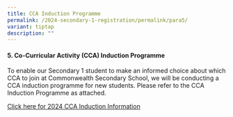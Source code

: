 ```yaml
---
title: CCA Induction Programme
permalink: /2024-secondary-1-registration/permalink/para5/
variant: tiptap
description: ""
---
```

<h4>5. Co-Curricular Activity (CCA) Induction Programme</h4><p>To enable our Secondary 1 student to make an informed choice about which CCA to join at Commonwealth Secondary School, we will be conducting a CCA induction programme for new students. Please refer to the CCA Induction Programme as attached.</p><p><a href="/files/Letter_to_parents_CCA_2024_induction.pdf" rel="noopener noreferrer nofollow" target="_blank">Click here for 2024 CCA Induction Information</a></p>